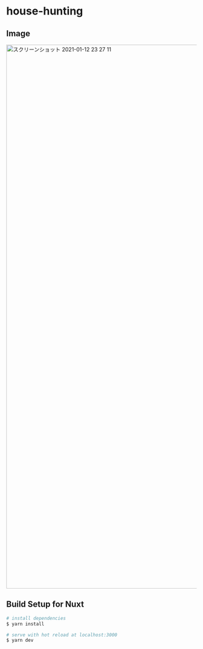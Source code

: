 # house-hunting

## Image

<img width="1440" alt="スクリーンショット 2021-01-12 23 27 11" src="https://user-images.githubusercontent.com/38497399/104327445-20ad0a80-552e-11eb-85e3-2d968475a1e4.png">

## Build Setup for Nuxt

```bash
# install dependencies
$ yarn install

# serve with hot reload at localhost:3000
$ yarn dev
```
